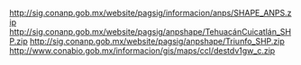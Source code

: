 http://sig.conanp.gob.mx/website/pagsig/informacion/anps/SHAPE_ANPS.zip
http://sig.conanp.gob.mx/website/pagsig/anpshape/TehuacánCuicatlán_SHP.zip
http://sig.conanp.gob.mx/website/pagsig/anpshape/Triunfo_SHP.zip
http://www.conabio.gob.mx/informacion/gis/maps/ccl/destdv1gw_c.zip
